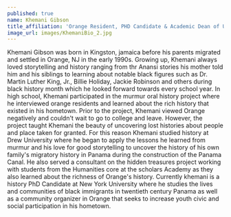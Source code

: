 ```yaml
---
published: true
name: Khemani Gibson
title_affiliation: 'Orange Resident, PHD Candidate & Academic Dean of University of Orange'
image_url: images/KhemaniBio_2.jpg
---
```

Khemani Gibson was born in Kingston, jamaica before his parents migrated and settled in Orange, NJ in the early 1990s. Growing up, Khemani always loved storytelling and history ranging from thr Anansi stories his mother told him and his siblings to learning about notable black figures such as Dr. Martin Luther King, Jr., Billie Holiday, Jackie Robinson and others during black history month which he looked forward towards every school year. In high school, Khemani participated in the murmur oral history project where he interviewed orange residents and learned about the rich history that existed in his hometown. Prior to the project, Khemani viewed Orange negatively and couldn't wait to go to college and leave. However, the project taught Khemani the beauty of uncovering lost histories about people and place taken for granted. For this reason Khemani studied history at Drew University where he began to apply the lessons he learned from  murmur and his love for good storytelling to uncover the history of his own family's migratory history in Panama during the construction of the Panama Canal. He also served a consultant on the hidden treasures project working with students from the Humanities core at the scholars Academy as they also learned about the richness of Orange's history. Currently khemani is a history PhD Candidate at New York University where he studies the lives and communities of black immigrants in twentieth century Panama as well as a community organizer in Orange that seeks to increase youth civic and social participation in his hometown.
